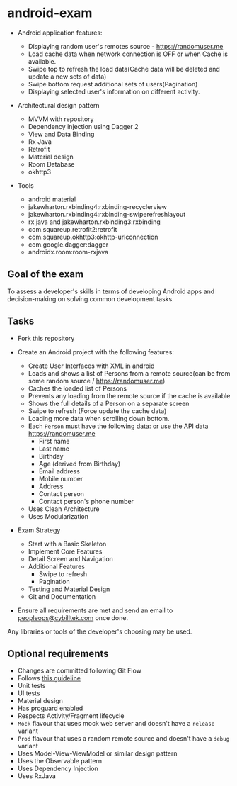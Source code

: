 # android-exam

- Android application features:
  - Displaying random user's remotes source - https://randomuser.me
  - Load cache data when network connection is OFF or when Cache is available.
  - Swipe top to refresh the load data(Cache data will be deleted and update a new sets of data)
  - Swipe bottom request additional sets of users(Pagination)
  - Displaying selected user's information on different activity.

- Architectural design pattern
  - MVVM with repository
  - Dependency injection using Dagger 2
  - View and Data Binding
  - Rx Java
  - Retrofit
  - Material design
  - Room Database
  - okhttp3

- Tools
    - android material
    - jakewharton.rxbinding4:rxbinding-recyclerview
    - jakewharton.rxbinding4:rxbinding-swiperefreshlayout
    - rx java and jakewharton.rxbinding3:rxbinding
    - com.squareup.retrofit2:retrofit
    - com.squareup.okhttp3:okhttp-urlconnection
    - com.google.dagger:dagger
    - androidx.room:room-rxjava

## Goal of the exam ##
To assess a developer's skills in terms of developing Android apps and decision-making on solving common development tasks.

## Tasks ##

- Fork this repository
- Create an Android project with the following features:
    - Create User Interfaces with XML in android
    - Loads and shows a list of Persons from a remote source(can be from some random source / https://randomuser.me)
    - Caches the loaded list of Persons
    - Prevents any loading from the remote source if the cache is available
    - Shows the full details of a Person on a separate screen
    - Swipe to refresh (Force update the cache data)
    - Loading more data when scrolling down bottom.
    - Each `Person` must have the following data: or use the API data https://randomuser.me
        - First name
        - Last name
        - Birthday
        - Age (derived from Birthday)
        - Email address
        - Mobile number
        - Address
        - Contact person
        - Contact person's phone number
    - Uses Clean Architecture
    - Uses Modularization 

- Exam Strategy
    - Start with a Basic Skeleton
    - Implement Core Features
    - Detail Screen and Navigation
    - Additional Features
      - Swipe to refresh
      - Pagination
    - Testing and Material Design
    - Git and Documentation
- Ensure all requirements are met and send an email to peopleops@cybilltek.com once done.

Any libraries or tools of the developer's choosing may be used.

## Optional requirements ##

- Changes are committed following Git Flow
- Follows [this guideline](https://github.com/ribot/android-guidelines)
- Unit tests
- UI tests
- Material design
- Has proguard enabled
- Respects Activity/Fragment lifecycle
- `Mock` flavour that uses mock web server and doesn't have a `release` variant
- `Prod` flavour that uses a random remote source and doesn't have a `debug` variant
- Uses Model-View-ViewModel or similar design pattern
- Uses the Observable pattern
- Uses Dependency Injection
- Uses RxJava

